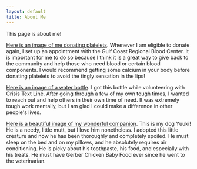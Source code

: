 ```yaml
---
layout: default
title: About Me
---
```


This page is about me!

[Here is an image of me donating platelets](20190919_102434.jpg). Whenever I am eligible to donate again, I set up an appointment with the Gulf Coast Regional Blood Center. It is important for me to do so because I think it is a great way to give back to the community and help those who need blood or certain blood components. I would recommend getting some calcium in your body before donating platelets to avoid the tingly sensation in the lips!

[Here is an image of a water bottle](20190907_082502.jpg). I got this bottle while volunteering with Crisis Text Line. After going through a few of my own tough times, I wanted to reach out and help others in their own time of need. It was extremely tough work mentally, but I am glad I could make a difference in other people's lives.

[Here is a beautiful image of my wonderful companion](20190906_233312.jpg). This is my dog Yuuki! He is a needy, little mutt, but I love him nonetheless. I adopted this little creature and now he has been thoroughly and completely spoiled. He must sleep on the bed and on my pillows, and he absolutely requires air conditioning. He is picky about his toothpaste, his food, and especially with his treats. He must have Gerber Chicken Baby Food ever since he went to the veterinarian. 
